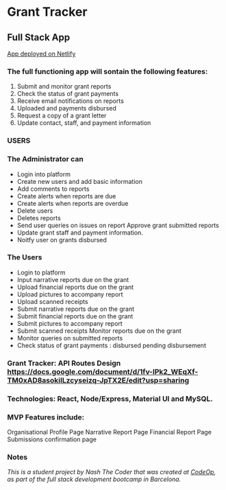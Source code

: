 # Grant Tracker 
## Full Stack App

[App deployed on Netlify](https://grant-tracker-mvp.netlify.app/) 

### The full functioning app will sontain the following features: 
1. Submit and monitor grant reports
2. Check the status of grant payments
3. Receive email notifications on reports
4. Uploaded and payments disbursed
5. Request a copy of a grant letter
6. Update contact, staff, and payment information 

### USERS 

### The Administrator can 
 - Login into platform 
 - Create new users and add basic information
 - Add comments to reports
 - Create alerts when reports are due 
 - Create alerts when reports are overdue
 - Delete users
 - Deletes reports
 - Send user queries on issues on report Approve grant submitted reports
 - Update grant staff and payment information.
 - Noitfy user on grants disbursed

### The Users 
 - Login to platform
 - Input narrative reports due on the grant 
 - Upload financial reports due on the grant 
 - Upload pictures to accompany report
 - Upload scanned receipts 
 - Submit narrative reports due on the grant 
 - Submit financial reports due on the grant 
 - Submit pictures to accompany report
 - Submit scanned receipts Monitor reports due on the grant 
 - Monitor queries on submitted reports
 - Check status of grant payments : disbursed pending disbursement


### Grant Tracker: API Routes Design https://docs.google.com/document/d/1fv-lPk2_WEqXf-TM0xAD8asokiILzcyseizq-JpTX2E/edit?usp=sharing

### Technologies: React, Node/Express, Material UI and MySQL.

### MVP Features include: 
Organisational Profile Page
Narrative Report Page
Financial Report Page
Submissions confirmation page 

### Notes

_This is a student project by Nash The Coder that was created at [CodeOp](http://CodeOp.tech), as part of the full stack development bootcamp in Barcelona._
